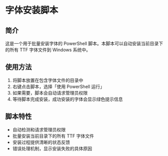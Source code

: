# 字体安装脚本

## 简介
这是一个用于批量安装字体的 PowerShell 脚本。本脚本可以自动安装当前目录下的所有 TTF 字体文件到 Windows 系统中。


## 使用方法
1. 将脚本放置在包含字体文件的目录中
2. 右键点击脚本，选择「使用 PowerShell 运行」
3. 如果需要，脚本会自动请求管理员权限
4. 等待脚本完成安装，成功安装的字体会显示绿色提示信息

## 脚本特性
- 自动检测和请求管理员权限
- 批量安装当前目录下的所有 TTF 字体文件
- 安装过程提供清晰的状态反馈
- 错误处理机制，显示安装失败的具体原因
